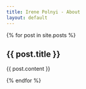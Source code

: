 ```yaml
---
title: Irene Polnyi - About
layout: default
---
```


{% for post in site.posts %}

  <h2>{{ post.title }}</h2>
  {{ post.content }}

{% endfor %}

